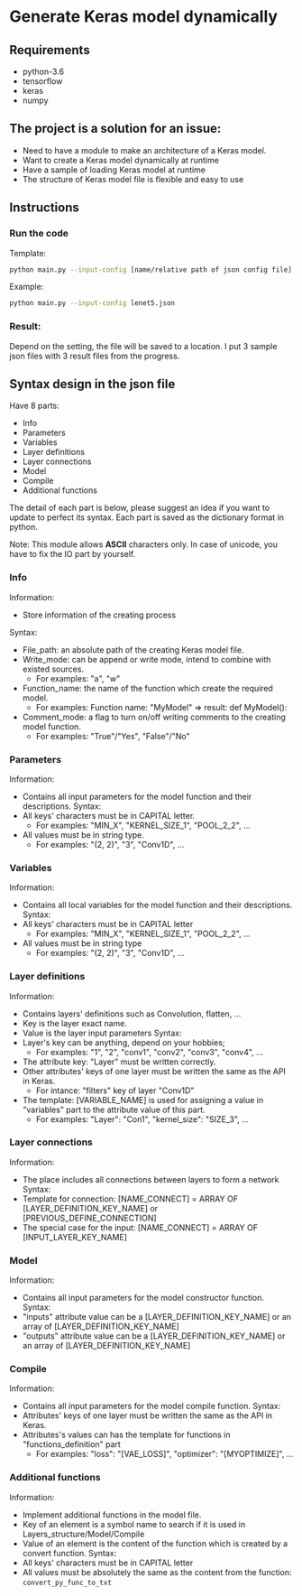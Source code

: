# Generate Keras model dynamically

## Requirements
- python-3.6
- tensorflow
- keras
- numpy

## The project is a solution for an issue:
- Need to have a module to make an architecture of a Keras model.
- Want to create a Keras model dynamically at runtime
- Have a sample of loading Keras model at runtime
- The structure of Keras model file is flexible and easy to use

## Instructions

### Run the code
Template:
```bash
python main.py --input-config [name/relative path of json config file]
```
Example:
```bash
python main.py --input-config lenet5.json
```

### Result:
Depend on the setting, the file will be saved to a location.
I put 3 sample json files with 3 result files from the progress.

## Syntax design in the json file
Have 8 parts:
- Info
- Parameters
- Variables
- Layer definitions
- Layer connections
- Model
- Compile
- Additional functions

The detail of each part is below, please suggest an idea if you want to update to perfect its syntax.
Each part is saved as the dictionary format in python.

Note: This module allows **ASCII** characters only. In case of unicode, you have to fix the IO part by yourself.

### Info
Information:
- Store information of the creating process

Syntax:
- File_path: an absolute path of the creating Keras model file.
- Write_mode: can be append or write mode, intend to combine with existed sources. 
    - For examples: "a", "w"
- Function_name: the name of the function which create the required model.
    - For examples: Function name: "MyModel" => result: def MyModel():
- Comment_mode: a flag to turn on/off writing comments to the creating model function.
    - For examples: "True"/"Yes", "False"/"No"

### Parameters
Information:
- Contains all input parameters for the model function and their descriptions.
Syntax:
- All keys' characters must be in CAPITAL letter.
    - For examples: "MIN_X", "KERNEL_SIZE_1", "POOL_2_2", ...
- All values must be in string type.
    - For examples: "(2, 2)", "3", "Conv1D", ...

### Variables
Information:
- Contains all local variables for the model function and their descriptions.
Syntax:
- All keys' characters must be in CAPITAL letter
    - For examples: "MIN_X", "KERNEL_SIZE_1", "POOL_2_2", ...
- All values must be in string type
    - For examples: "(2, 2)", "3", "Conv1D", ...

### Layer definitions
Information:
- Contains layers' definitions such as Convolution, flatten, ...
- Key is the layer exact name.
- Value is the layer input parameters
Syntax:
- Layer's key can be anything, depend on your hobbies;
    - For examples: "1", "2", "conv1", "conv2", "conv3", "conv4", ...
- The attribute key: "Layer" must be written correctly.
- Other attributes' keys of one layer must be written the same as the API in Keras.
    - For intance: "filters" key of layer "Conv1D"
- The template: [VARIABLE_NAME] is used for assigning a value in "variables" part to the attribute value of this part.
    - For examples: "Layer": "Con1", "kernel_size": "SIZE_3", ... 

### Layer connections
Information:
- The place includes all connections between layers to form a network
Syntax:
- Template for connection: [NAME_CONNECT] = ARRAY OF [LAYER_DEFINITION_KEY_NAME] or [PREVIOUS_DEFINE_CONNECTION]
- The special case for the input: [NAME_CONNECT] = ARRAY OF [INPUT_LAYER_KEY_NAME]

### Model
Information:
- Contains all input parameters for the model constructor function.
Syntax:
- "inputs" attribute value can be a [LAYER_DEFINITION_KEY_NAME] or an array of [LAYER_DEFINITION_KEY_NAME]
- "outputs" attribute value can be a [LAYER_DEFINITION_KEY_NAME] or an array of [LAYER_DEFINITION_KEY_NAME]

### Compile
Information:
- Contains all input parameters for the model compile function.
Syntax:
- Attributes' keys of one layer must be written the same as the API in Keras.
- Attributes's values can has the template for functions in "functions_definition" part
    - For examples: "loss": "[VAE_LOSS]", "optimizer": "[MYOPTIMIZE]", ...

### Additional functions
Information:
- Implement additional functions in the model file. 
- Key of an element is a symbol name to search if it is used in Layers_structure/Model/Compile
- Value of an element is the content of the function which is created by a convert function.
Syntax:
- All keys' characters must be in CAPITAL letter
- All values must be absolutely the same as the content from the function: ```convert_py_func_to_txt```
